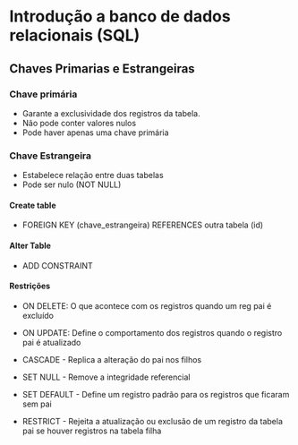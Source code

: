 # Introdução a banco de dados relacionais (SQL)
## Chaves Primarias e Estrangeiras

### Chave primária

* Garante a exclusividade dos registros da tabela.
* Não pode conter valores nulos
* Pode haver apenas uma chave primária

### Chave Estrangeira

* Estabelece relação entre duas tabelas
* Pode ser nulo (NOT NULL)

#### Create table
* FOREIGN KEY (chave_estrangeira) REFERENCES outra tabela (id)

#### Alter Table
* ADD CONSTRAINT

#### Restrições
* ON DELETE: O que acontece com os registros quando um reg pai é excluído

* ON UPDATE: Define o comportamento dos registros quando o registro pai é atualizado

* CASCADE - Replica a alteração do pai nos filhos

* SET NULL - Remove a integridade referencial

* SET DEFAULT - Define um registro padrão para os registros que ficaram sem pai

* RESTRICT - Rejeita a atualização ou exclusão de um registro da tabela pai se houver registros na tabela filha

